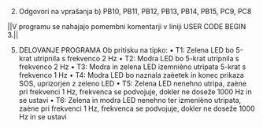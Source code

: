 2. Odgovori na vprašanja
b) PB10, PB11, PB12, PB13, PB14, PB15, PC9, PC8

||V programu se nahajajo pomembni komentarji v liniji USER CODE BEGIN 3.||

5. DELOVANJE PROGRAMA
Ob pritisku na tipko:
• T1: Zelena LED bo 5-krat utripnila s frekvenco 2 Hz
• T2: Modra LED bo 5-krat utripnila s frekvenco 2 Hz
• T3: Modra in zelena LED izemnièno utripata 5-krat s frekvenco 1 Hz
• T4: Modra LED bo naznala zaèetek in konec prikaza SOS, uprizorjen z zeleno LED
• T5: Zelena LED nenehno utripa, zaène pri frekvenci 1 Hz, frekvenca se podvojuje, dokler ne doseže 1000 Hz in se ustavi
• T6: Zelena in modra LED nenehno ter izmenièno utripata, zaène pri frekvenci 1 Hz, frekvenca se podvojuje, dokler ne doseže 1000 Hz in se ustavi
